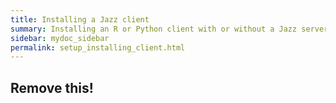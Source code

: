 ```yaml
---
title: Installing a Jazz client
summary: Installing an R or Python client with or without a Jazz server
sidebar: mydoc_sidebar
permalink: setup_installing_client.html
---
```


## Remove this!
